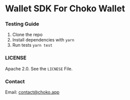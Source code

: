 # Wallet SDK For Choko Wallet

### Testing Guide

1. Clone the repo
2. Install dependencies with `yarn`
3. Run tests `yarn test`

### LICENSE

Apache 2.0. See the `LICNESE` File. 

### Contact 
Email: contact@choko.app <br/>
